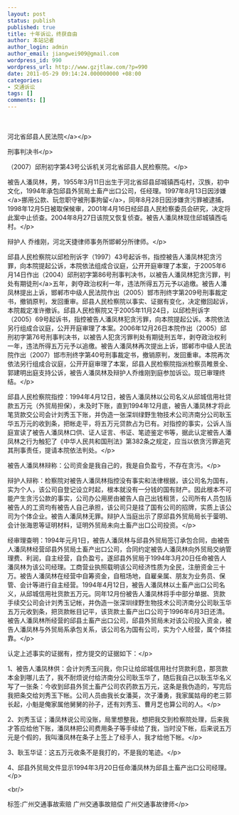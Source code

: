 ```yaml
---
layout: post
status: publish
published: true
title: 十年诉讼，终获自由
author: 本站记者
author_login: admin
author_email: jiangwei909@gmail.com
wordpress_id: 990
wordpress_url: http://www.gzjtlaw.com/?p=990
date: 2011-05-29 09:14:24.000000000 +08:00
categories:
- 交通诉讼
tags: []
comments: []
---
```

<p><p>　　<p> 河北省邱县<a>人民法院<&#47;a><&#47;p><p> 刑事判决书<&#47;p><p> （2007）邱刑初字第43号公诉机关河北省邱县人民检察院。<&#47;p><p> 被告人潘凤林，男，1955年3月11日出生于河北省邱县邱城镇西屯村，汉族，初中文化，1994年承包邱县外贸局土畜产出口公司，任经理。1997年8月13日因<a>涉嫌<&#47;a>挪用公款、玩忽职守被刑事<a>拘留<&#47;a>，同年8月28日因涉嫌贪污罪被逮捕，1998年12月5日被取保候审，2001年4月16日经邱县人民检察委员会研究，决定将此案中止侦查。2004年8月27日该院又恢复侦查。被告人潘凤林现住邱城镇西屯村。<&#47;p><p> 辩护人 乔维刚，河北天捷律师事务所邯郸分所律师。<&#47;p><p> 邱县人民检察院以邱检刑诉字（1997）43号起诉书，指控被告人潘凤林犯贪污罪，向本院提起公诉，本院依法组成合议庭，公开开庭审理了本案，于2005年6月14日作出（2004）邱刑初字第86号刑事判决书，以被告人潘凤林犯贪污罪，判处<a>有期徒刑<&#47;a>五年，剥夺政治权利一年，违法所得五万元予以追缴。被告人潘凤林提出上诉，邯郸市中级人民法院作出（2005）邯市刑终字第209号刑事裁定书，撤销原判，发回重审。邱县人民检察院以事实、证据有变化，决定撤回起诉，本院裁定准许撤诉。邱县人民检察院又于2005年11月24日，以邱检刑诉字（2005）69号起诉书，指控被告人潘凤林犯贪污罪，向本院提起公诉。本院依法另行组成合议庭，公开开庭审理了本案。2006年12月26日本院作出（2005）邱刑初字第76号刑事判决书，以被告人犯贪污罪判处有期徒刑五年，剥夺政治权利一年，违法所得五万元予以追缴。被告人潘凤林再次提出上诉，邯郸市中级人民法院作出（2007）邯市刑终字第40号刑事裁定书，撤销原判，发回重审。本院再次依法另行组成合议庭，公开开庭审理了本案，邱县人民检察院指派检察员睢景全、郭建明出庭支持公诉，被告人潘凤林及辩护人乔维刚到庭参加诉讼。现已审理终结。<&#47;p><p> 邱县人民检察院指控：1994年4月12日，被告人潘凤林以公司名义从邱城信用社贷款五万元（外贸局担保），未及时下账，直到1994年12月底，被告人潘凤林才将此笔货款交公司会计刘秀玉下账，并伪造一张深圳绿野生物技术公司济南分公司耿玉华五万元的收到条，把帐走平，将五万元贷款占为已有。对指控的事实，公诉人当庭宣读了被告人潘凤林口供、证人证言、书证、笔迹鉴定书等，据此认定被告人潘凤林之行为触犯了《中华人民共和国刑法》第382条之规定，应当以依贪污罪追究其刑事责任，提请本院依法判处。<&#47;p><p> 被告人潘凤林辩称：公司资金是我自己的，我是自负盈亏，不存在贪污。<&#47;p><p> 辩护人辩称：检察院对被告人潘凤林指控没有事实和法律根据，该公司名为国有，实为个人，该公司自登记设立时起，根本就没有一分钱的国有财产。因此根本不可能产生贪污公款的事实，公司办公用房由被告人自己出钱租赁，公司所有人员包括被告人的工资均有被告人自己承担，该公司只是挂了国有公司的招牌，实质上该公司为个体企业。被告人潘凤林无罪。辩护人当庭出示了原邱县外贸局局长于蓥明、会计张海恩等证明材料，证明外贸局未向土畜产出口公司投资。<&#47;p><p> 经审理查明：1994年元月1日，被告人潘凤林与邱县外贸局签订承包合同，由被告人潘凤林经营邱县外贸局土畜产出口公司，合同约定被告人潘凤林向外贸局交纳管理费、利润，自主经营，自负盈亏。遂邱县外贸局于1994年3月20日任命被告人潘凤林为该公司经理。工商营业执照载明该公司经济性质为全民，注册资金三十万。被告人潘凤林在经营中自筹资金，自租场地，自雇亲属、朋友为业务员、保管、会计等进行自主经营。1994年4月12日，被告人潘凤林以土畜产出口公司名义，从邱城信用社货款五万元。同年12月份被告人潘凤林将手中部分单据、货款手续交公司会计刘秀玉记帐，并伪造一张深圳绿野生物技术公司济南分公司耿玉华五万元收到条，把货款帐目记平，该货款土畜产出口公司于1996年6月3日还清。被告人潘凤林所经营的邱县土畜产出口公司，邱县外贸局未对该公司投入资金，被告人潘凤林与外贸局系承包关系，该公司名为国有公司，实为个人经营，属个体挂靠。<&#47;p><p> 认定上述事实的证据有，控方提交的证据如下：<&#47;p><p> 1、被告人潘凤林供：会计刘秀玉问我，你只让给邱城信用社付货款利息，那货款本金到哪儿去了，我不耐烦说付给济南分公司耿玉华了，随后我自己以耿玉华名义写了一张条：今收到邱县外贸土畜产公司农药款五万元，这条是我伪造的，写完后我把条交给刘秀玉下帐。公司人员由我长女潘英，次子潘勇，我家属姑母的老三郭长起，小魁是俺家属他舅舅的孙子，还有刘秀玉、曹月芝也算公司的人。<&#47;p><p> 2、刘秀玉证；潘凤林说公司没账，局里想整我，想把我交到检察院处理，后来我才答应给他下账，潘凤林把公司费用条子等手续给了我，当时没下帐，后来说五万元是个假的，我叫潘凤林在条子上签上了经手人，我才给他下帐。<&#47;p><p> 3、耿玉华证：这五万元收条不是我打的，不是我的笔迹。<&#47;p><p> 4、邱县外贸局文件显示1994年3月20日任命潘凤林为邱县土畜产出口公司经理。<&#47;p><br&#47;><p>标签:广州交通事故索赔 广州交通事故赔偿 广州交通事故律师<&#47;p>
